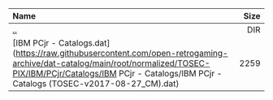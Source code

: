 |Name|Size|
|:---|---:|
|[..](../index.html)|DIR|
|[IBM PCjr - Catalogs.dat](https://raw.githubusercontent.com/open-retrogaming-archive/dat-catalog/main/root/normalized/TOSEC-PIX/IBM/PCjr/Catalogs/IBM PCjr - Catalogs/IBM PCjr - Catalogs (TOSEC-v2017-08-27_CM).dat)|2259|
